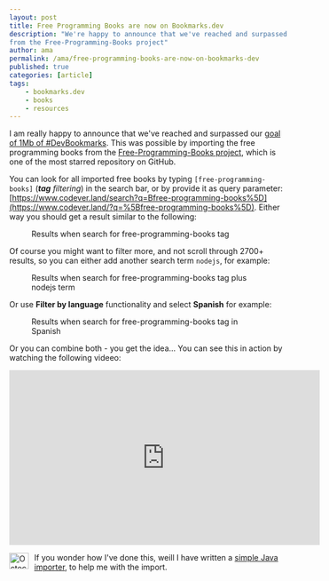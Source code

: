```yaml
---
layout: post
title: Free Programming Books are now on Bookmarks.dev
description: "We're happy to announce that we've reached and surpassed our goal of 1 Mb bookmarks, by importing the books
from the Free-Programming-Books project"
author: ama
permalink: /ama/free-programming-books-are-now-on-bookmarks-dev
published: true
categories: [article]
tags:
    - bookmarks.dev
    - books
    - resources
---
```


I am really happy to announce that we've reached and surpassed our [goal of 1Mb of #DevBookmarks](https://www.youtube.com/watch?v=bj22xbE5ZiY&feature=youtu.be).
This was possible by importing the free programming books from the [Free-Programming-Books project](https://github.com/EbookFoundation/free-programming-books), which is one
 of the most starred repository on GitHub.

 You can look for all imported free books by typing `[free-programming-books]` (_**tag** filtering_) in the search bar, or by provide it as query parameter:
  [https://www.codever.land/search?q=Bfree-programming-books%5D](https://www.codever.land/?q=%5Bfree-programming-books%5D).
  Either way you should get a result similar to the following:

  <figure>
  	<img src="https://www.codepedia.org/images/posts/free-programming-books/search-results.png" alt="">
  	<figcaption>Results when search for free-programming-books tag </figcaption>
  </figure>

<!--more-->

 Of course you might want to filter more, and not scroll through 2700+ results, so you can either  add another search term `nodejs`, for example:

   <figure>
   	<img src="https://www.codepedia.org/images/posts/free-programming-books/search-results-nodejs.png" alt="">
   	<figcaption>Results when search for free-programming-books tag plus nodejs term</figcaption>
   </figure>

 Or use **Filter by language** functionality and select **Spanish** for example:

   <figure>
   	<img src="https://www.codepedia.org/images/posts/free-programming-books/search-results-spanish.png" alt="">
   	<figcaption>Results when search for free-programming-books tag in Spanish</figcaption>
   </figure>

 Or you can combine both - you get the idea... You can see this in action by watching the following videeo:
 <iframe width="560" height="315" src="https://www.youtube.com/embed/CLj1Iv3LQZk" frameborder="0" allowfullscreen></iframe>

 <p class="note_normal">
    <img style="float: left; width: 35px; height: 29px; margin-right: 10px;" src="{{site.url}}/wp-content/uploads/2015/06/Octocat-smaller.png" alt="Octocat" />
     If you wonder how I've done this, weill I have written a <a href="https://github.com/codeverland/bookmarks-free-programming-books-importer" target="_blank">simple Java importer</a>,
     to help me with the import.
 </p>
